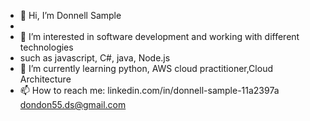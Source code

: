 - 👋 Hi, I’m Donnell Sample
-
- 👀 I’m interested in software development and working with different technologies
- such as javascript, C#, java, Node.js 
- 🌱 I’m currently learning python, AWS cloud practitioner,Cloud Architecture 
- 📫 How to reach me: linkedin.com/in/donnell-sample-11a2397a dondon55.ds@gmail.com


